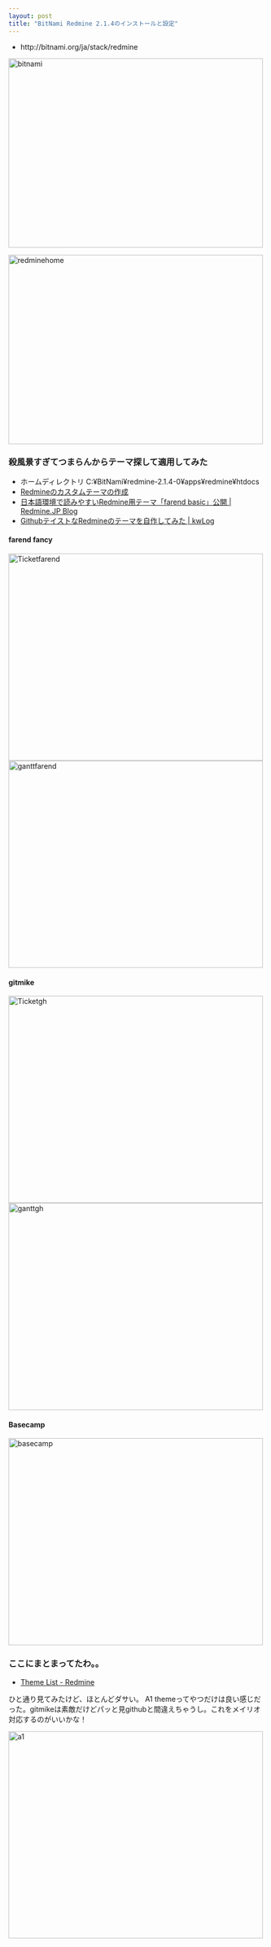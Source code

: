 ```yaml
---
layout: post
title: "BitNami Redmine 2.1.4のインストールと設定"
---
```

<ul>
    <li>http://bitnami.org/ja/stack/redmine</li>
</ul>
<img class="alignnone size-full wp-image-5" alt="bitnami" src="http://blog.nocorica.jp/wp-content/uploads/2012/12/bitnami.png" width="500" height="372" />
<!--more-->

<a href="http://blog.nocorica.jp/2012/12/redmine%e3%82%92%e3%82%a4%e3%83%b3%e3%82%b9%e3%83%88%e3%83%bc%e3%83%ab%e3%81%97%e3%81%9f/redminehome/" rel="attachment wp-att-11"><img class="alignnone size-full wp-image-11" alt="redminehome" src="http://blog.nocorica.jp/wp-content/uploads/2012/12/redminehome.png" width="500" height="372" /></a>
<h3>殺風景すぎてつまらんからテーマ探して適用してみた</h3>
<ul>
	<li>ホームディレクトリ C:¥BitNami¥redmine-2.1.4-0¥apps¥redmine¥htdocs</li>
	<li><a title="Redmineのカスタムテーマの作成 | Redmine.JP" href="http://redmine.jp/guide/HowTo_create_a_custom_Redmine_theme/" target="_blank">Redmineのカスタムテーマの作成</a></li>
	<li><a href="http://blog.redmine.jp/articles/farend-basic-theme/">日本語環境で読みやすいRedmine用テーマ「farend basic」公開 | Redmine.JP Blog</a></li>
	<li><a href="http://blog.makotokw.com/2012/04/09/redmine%E3%81%AE%E3%83%86%E3%83%BC%E3%83%9E%E3%82%92%E8%87%AA%E4%BD%9C%E3%81%97%E3%81%A6%E3%81%BF%E3%81%9F/">GithubテイストなRedmineのテーマを自作してみた | kwLog</a></li>
</ul>

<h4>farend fancy</h4>
<a href="http://blog.nocorica.jp/2012/12/redmine%e3%82%92%e3%82%a4%e3%83%b3%e3%82%b9%e3%83%88%e3%83%bc%e3%83%ab%e3%81%97%e3%81%9f/ticketfarend/" rel="attachment wp-att-24"><img src="http://blog.nocorica.jp/wp-content/uploads/2012/12/Ticketfarend.png" alt="Ticketfarend" width="500" height="407" class="alignnone size-full wp-image-24" /></a>
<a href="http://blog.nocorica.jp/2012/12/redmine%e3%82%92%e3%82%a4%e3%83%b3%e3%82%b9%e3%83%88%e3%83%bc%e3%83%ab%e3%81%97%e3%81%9f/ganttfarend/" rel="attachment wp-att-25"><img src="http://blog.nocorica.jp/wp-content/uploads/2012/12/ganttfarend.png" alt="ganttfarend" width="500" height="407" class="alignnone size-full wp-image-25" /></a>

<h4>gitmike</h4>
<a href="http://blog.nocorica.jp/2012/12/redmine%e3%82%92%e3%82%a4%e3%83%b3%e3%82%b9%e3%83%88%e3%83%bc%e3%83%ab%e3%81%97%e3%81%9f/ticketgh/" rel="attachment wp-att-23"><img src="http://blog.nocorica.jp/wp-content/uploads/2012/12/Ticketgh.png" alt="Ticketgh" width="500" height="407" class="alignnone size-full wp-image-23" /></a>
<a href="http://blog.nocorica.jp/2012/12/redmine%e3%82%92%e3%82%a4%e3%83%b3%e3%82%b9%e3%83%88%e3%83%bc%e3%83%ab%e3%81%97%e3%81%9f/ganttgh/" rel="attachment wp-att-22"><img src="http://blog.nocorica.jp/wp-content/uploads/2012/12/ganttgh.png" alt="ganttgh" width="500" height="407" class="alignnone size-full wp-image-22" /></a>

<h4>Basecamp</h4>
<a href="http://blog.nocorica.jp/2012/12/redmine%e3%82%92%e3%82%a4%e3%83%b3%e3%82%b9%e3%83%88%e3%83%bc%e3%83%ab%e3%81%97%e3%81%9f/basecamp/" rel="attachment wp-att-28"><img src="http://blog.nocorica.jp/wp-content/uploads/2012/12/basecamp.png" alt="basecamp" width="500" height="407" class="alignnone size-full wp-image-28" /></a>

<h3>ここにまとまってたわ。。</h3>
<ul><li><a href="http://www.redmine.org/projects/redmine/wiki/Theme_List" title="Theme List - Redmine" target="_blank">Theme List - Redmine</a>
</li></ul>
<p>
ひと通り見てみたけど、ほとんどダサい。
A1 themeってやつだけは良い感じだった。gitmikeは素敵だけどパッと見githubと間違えちゃうし。これをメイリオ対応するのがいいかな！
</p>
<a href="http://blog.nocorica.jp/2012/12/redmine%e3%82%92%e3%82%a4%e3%83%b3%e3%82%b9%e3%83%88%e3%83%bc%e3%83%ab%e3%81%97%e3%81%9f/a1/" rel="attachment wp-att-32"><img src="http://blog.nocorica.jp/wp-content/uploads/2012/12/a1.png" alt="a1" width="500" height="407" class="alignnone size-full wp-image-32" /></a>
